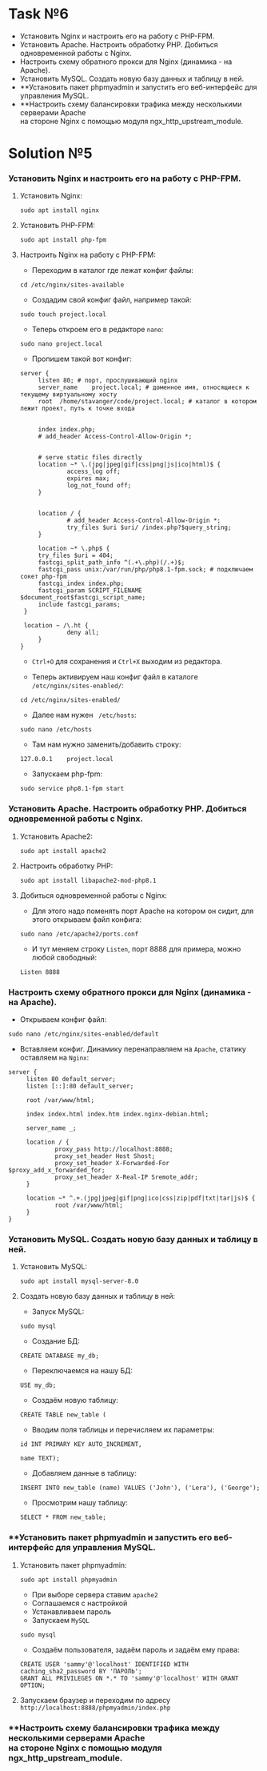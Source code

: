 # Task №6

* Установить Nginx и настроить его на работу с PHP-FPM.
* Установить Apache. Настроить обработку PHP. Добиться одновременной работы с Nginx.
* Настроить схему обратного прокси для Nginx (динамика - на Apache).
* Установить MySQL. Создать новую базу данных и таблицу в ней.
* **Установить пакет phpmyadmin и запустить его веб-интерфейс для управления MySQL.
* **Настроить схему балансировки трафика между несколькими серверами Apache<br>
на стороне Nginx с помощью модуля ngx_http_upstream_module.

# Solution №5

### Установить Nginx и настроить его на работу с PHP-FPM.

1) Установить Nginx:

    ```linux
    sudo apt install nginx
    ```

2) Установить PHP-FPM:

    ```linux
    sudo apt install php-fpm
    ```

3) Настроить Nginx на работу с PHP-FPM:

   * Переходим в каталог где лежат конфиг файлы:
   
   ```linux
   cd /etc/nginx/sites-available
   ```

   * Создадим свой конфиг файл, например такой:
   
   ```linux
   sudo touch project.local
   ```
   
   * Теперь откроем его в редакторе ```nano```:

   ```linux
   sudo nano project.local
   ```
   
   * Пропишем такой вот конфиг:

   ```nano
   server {
        listen 80; # порт, прослушивающий nginx
        server_name    project.local; # доменное имя, относящиеся к текущему виртуальному хосту
        root  /home/stavanger/code/project.local; # каталог в котором лежит проект, путь к точке входа


        index index.php;
        # add_header Access-Control-Allow-Origin *;


        # serve static files directly
        location ~* \.(jpg|jpeg|gif|css|png|js|ico|html)$ {
                access_log off;
                expires max;
                log_not_found off;
        }


        location / {
                # add_header Access-Control-Allow-Origin *;
                try_files $uri $uri/ /index.php?$query_string;
        }

        location ~* \.php$ {
        try_files $uri = 404;
        fastcgi_split_path_info ^(.+\.php)(/.+)$;
        fastcgi_pass unix:/var/run/php/php8.1-fpm.sock; # подключаем сокет php-fpm
        fastcgi_index index.php;
        fastcgi_param SCRIPT_FILENAME $document_root$fastcgi_script_name;
        include fastcgi_params;
    }

    location ~ /\.ht {
                deny all;
        }
   }
   ```
   
   * ```Ctrl+O``` для сохранения и ```Ctrl+X``` выходим из редактора.

   * Теперь активируем наш конфиг файл в каталоге ```/etc/nginx/sites-enabled/```:
   
   ````linux
   cd /etc/nginx/sites-enabled/
   ````

   * Далее нам нужен ``` /etc/hosts```:
   
   ````linux
   sudo nano /etc/hosts
   ````
   
   * Там нам нужно заменить/добавить строку:
   
   ```nano
   127.0.0.1    project.local
   ```
   
   * Запускаем php-fpm:
   
   ```linux
   sudo service php8.1-fpm start
   ```

### Установить Apache. Настроить обработку PHP. Добиться одновременной работы с Nginx.

1) Установить Apache2:

    ```linux
    sudo apt install apache2
    ```

2) Настроить обработку PHP:

   ```linux
   sudo apt install libapache2-mod-php8.1
   ```
   
3) Добиться одновременной работы с Nginx:

   * Для этого надо поменять порт Apache на котором он сидит, для этого открываем файл конфига:

   ```linux
   sudo nano /etc/apache2/ports.conf
   ```
   
   * И тут меняем строку ```Listen```, порт 8888 для примера, можно любой свободный:
   
   ```nano
   Listen 8888
   ```

### Настроить схему обратного прокси для Nginx (динамика - на Apache).

   * Открываем конфиг файл:

   ```linux
   sudo nano /etc/nginx/sites-enabled/default
   ```

   * Вставляем конфиг. Динамику перенаправляем на ```Apache```, статику оставляем на ```Nginx```:

   ```nano
   server {
        listen 80 default_server;
        listen [::]:80 default_server;

        root /var/www/html;

        index index.html index.htm index.nginx-debian.html;

        server_name _;

        location / {
                proxy_pass http://localhost:8888;
                proxy_set_header Host Shost;
                proxy_set_header X-Forwarded-For $proxy_add_x_forwarded_for;
                proxy_set_header X-Real-IP Sremote_addr;
        }

        location ~* ^.+.(jpg|jpeg|gif|png|ico|css|zip|pdf|txt|tar|js)$ {
                root /var/www/html;
        }
   }
   ```

### Установить MySQL. Создать новую базу данных и таблицу в ней.

1) Установить MySQL:

   ```linux
   sudo apt install mysql-server-8.0
   ```

2) Создать новую базу данных и таблицу в ней:

   * Запуск MySQL:
   
   ```linux
   sudo mysql
   ```

   * Создание БД:
   
   ```MySQL
   CREATE DATABASE my_db;
   ```
   
   * Переключаемся на нашу БД:
   
   ```MySQL
   USE my_db;
   ```
   
   * Создаём новую таблицу:
   
   ```MySQL
   CREATE TABLE new_table (
   ```
   
   * Вводим поля таблицы и перечисляем их параметры:

   ```MySQL
   id INT PRIMARY KEY AUTO_INCREMENT,
   ```

   ```MySQL
   name TEXT);
   ```
   
   * Добавляем данные в таблицу:
   ```MySQL
   INSERT INTO new_table (name) VALUES ('John'), ('Lera'), ('George');
   ```
   
   * Просмотрим нашу таблицу:

   ```MySQL
   SELECT * FROM new_table;
   ```

### **Установить пакет phpmyadmin и запустить его веб-интерфейс для управления MySQL.

1) Установить пакет phpmyadmin:
   
   ```linux
   sudo apt install phpmyadmin
   ```
   
   * При выборе сервера ставим ```apache2```
   * Соглашаемся с настройкой
   * Устанавливаем пароль
   * Запускаем ```MySQL```

   ```linux
   sudo mysql
   ```
   
   * Создаём пользователя, задаём пароль и задаём ему права:

   ```MySQL
   CREATE USER 'sammy'@'localhost' IDENTIFIED WITH caching_sha2_password BY 'ПАРОЛЬ';
   GRANT ALL PRIVILEGES ON *.* TO 'sammy'@'localhost' WITH GRANT OPTION;
   ```
   
2) Запускаем браузер и переходим по адресу ```http://localhost:8888/phpmyadmin/index.php```

### **Настроить схему балансировки трафика между несколькими серверами Apache<br> на стороне Nginx с помощью модуля ngx_http_upstream_module.